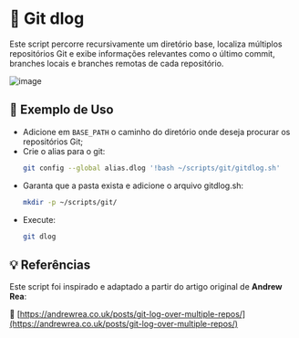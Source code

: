 # 📜 Git dlog

Este script percorre recursivamente um diretório base, localiza múltiplos repositórios Git e exibe informações relevantes como o último commit, branches locais e branches remotas de cada repositório.

![image](https://github.com/user-attachments/assets/a117b4c3-e318-4709-8efd-9f3e8dfea3fe)


## 🧪 Exemplo de Uso

- Adicione em `BASE_PATH` o caminho do diretório onde deseja procurar os repositórios Git;
- Crie o alias para o git:
    ``` bash
    git config --global alias.dlog '!bash ~/scripts/git/gitdlog.sh'
    ```
- Garanta que a pasta exista e adicione o arquivo gitdlog.sh:
    ``` bash
    mkdir -p ~/scripts/git/
    ```
- Execute:
    ``` bash
    git dlog
    ```

## 💡 Referências

Este script foi inspirado e adaptado a partir do artigo original de **Andrew Rea**:

🔗 [https://andrewrea.co.uk/posts/git-log-over-multiple-repos/](https://andrewrea.co.uk/posts/git-log-over-multiple-repos/)
